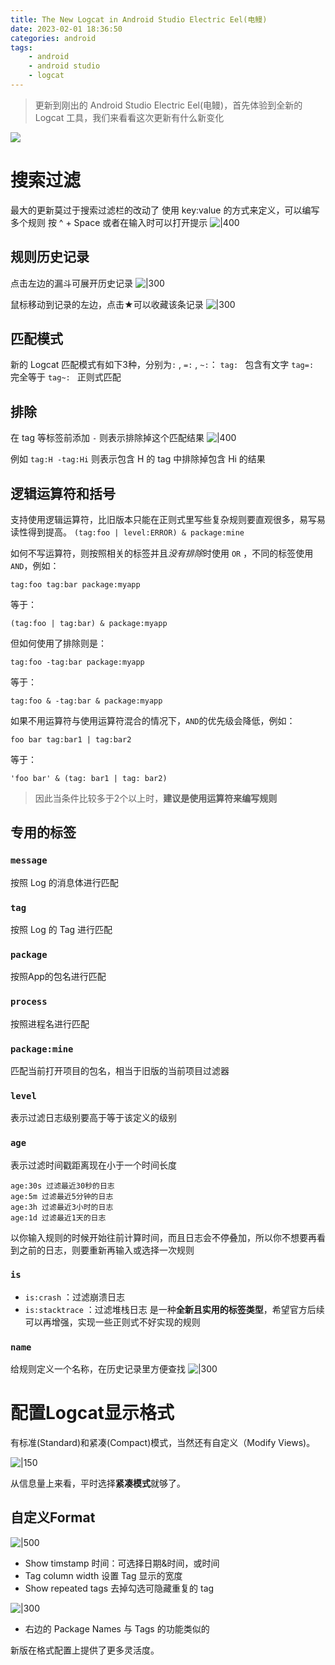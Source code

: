 ```yaml
---
title: The New Logcat in Android Studio Electric Eel(电鳗)
date: 2023-02-01 18:36:50
categories: android
tags:
    - android
    - android studio
    - logcat
---
```

> 更新到刚出的 Android Studio Electric Eel(电鳗)，首先体验到全新的 Logcat 工具，我们来看看这次更新有什么新变化

![](https://tuchuang-1256050518.cos.ap-chengdu.myqcloud.com/picgo/202302011808149.png)

<!-- more -->

# 搜索过滤
最大的更新莫过于搜索过滤栏的改动了
使用 key:value 的方式来定义，可以编写多个规则
按 ^ + Space 或者在输入时可以打开提示
![|400](https://tuchuang-1256050518.cos.ap-chengdu.myqcloud.com/picgo/202302011228240.png)


## 规则历史记录
点击左边的漏斗可展开历史记录
![|300](https://tuchuang-1256050518.cos.ap-chengdu.myqcloud.com/picgo/202302011540478.png)

鼠标移动到记录的左边，点击★可以收藏该条记录
![|300](https://tuchuang-1256050518.cos.ap-chengdu.myqcloud.com/picgo/202302011542788.png)


## 匹配模式
新的 Logcat 匹配模式有如下3种，分别为`:` , `=:` , `~:`：
`tag: ` 包含有文字
`tag=: ` 完全等于
`tag~: ` 正则式匹配

## 排除
在 tag 等标签前添加 `-` 则表示排除掉这个匹配结果
![|400](https://tuchuang-1256050518.cos.ap-chengdu.myqcloud.com/picgo/202302011409129.png)

例如 `tag:H -tag:Hi` 则表示包含 H 的 tag 中排除掉包含 Hi 的结果

## 逻辑运算符和括号
支持使用逻辑运算符，比旧版本只能在正则式里写些复杂规则要直观很多，易写易读性得到提高。
`(tag:foo | level:ERROR) & package:mine`

如何不写运算符，则按照相关的标签并且*没有排除*时使用 `OR` ，不同的标签使用 `AND`，例如：

`tag:foo tag:bar package:myapp` 

等于：

`(tag:foo | tag:bar) & package:myapp`

但如何使用了排除则是：

`tag:foo -tag:bar package:myapp`

等于：

`tag:foo & -tag:bar & package:myapp`

如果不用运算符与使用运算符混合的情况下，`AND`的优先级会降低，例如：

`foo bar tag:bar1 | tag:bar2` 

等于：

`'foo bar' & (tag: bar1 | tag: bar2)`

> 因此当条件比较多于2个以上时，**建议是使用运算符来编写规则**

## 专用的标签
### **`message`**
按照 Log 的消息体进行匹配

### **`tag`**
按照 Log 的 Tag 进行匹配

### **`package`**
按照App的包名进行匹配

### **`process`**
按照进程名进行匹配

### `package:mine`
匹配当前打开项目的包名，相当于旧版的当前项目过滤器

### **`level`**
表示过滤日志级别要高于等于该定义的级别

### **`age`**
表示过滤时间戳距离现在小于一个时间长度
```
age:30s 过滤最近30秒的日志
age:5m 过滤最近5分钟的日志
age:3h 过滤最近3小时的日志
age:1d 过滤最近1天的日志
```
以你输入规则的时候开始往前计算时间，而且日志会不停叠加，所以你不想要再看到之前的日志，则要重新再输入或选择一次规则

### **`is`**
- `is:crash` ：过滤崩溃日志
- `is:stacktrace` ：过滤堆栈日志
是一种**全新且实用的标签类型**，希望官方后续可以再增强，实现一些正则式不好实现的规则

### `name`
给规则定义一个名称，在历史记录里方便查找
![|300](https://tuchuang-1256050518.cos.ap-chengdu.myqcloud.com/picgo/202302011827178.png)



# 配置Logcat显示格式

有标准(Standard)和紧凑(Compact)模式，当然还有自定义（Modify Views)。

![|150](https://tuchuang-1256050518.cos.ap-chengdu.myqcloud.com/picgo/202302011218072.png)

从信息量上来看，平时选择**紧凑模式**就够了。

## 自定义Format
![|500](https://tuchuang-1256050518.cos.ap-chengdu.myqcloud.com/picgo/202302011219026.png)

- Show timstamp 时间：可选择日期&时间，或时间
- Tag column width 设置 Tag 显示的宽度
- Show repeated tags 去掉勾选可隐藏重复的 tag

![|300](https://tuchuang-1256050518.cos.ap-chengdu.myqcloud.com/picgo/202302011223195.png)
- 右边的 Package Names 与 Tags 的功能类似的

新版在格式配置上提供了更多灵活度。